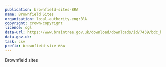 ```yaml
---
publication: brownfield-sites-BRA
name: Brownfield Sites
organisation: local-authority-eng:BRA
copyright: crown-copyright
licence: ogl
data-url: https://www.braintree.gov.uk/download/downloads/id/7439/bdc_brownfield_land_register_2017.csv
data-gov-uk: 
task: csv
prefix: brownfield-site-BRA
---
```


Brownfield sites

